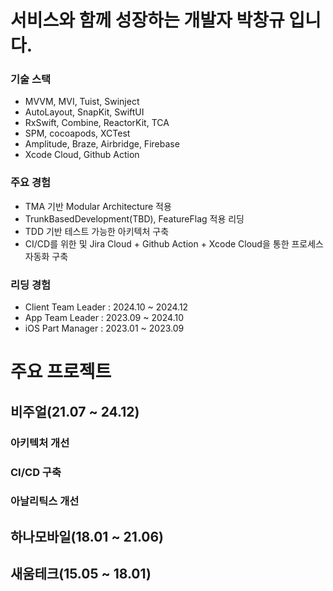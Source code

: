 # 서비스와 함께 성장하는 개발자 박창규 입니다.

### 기술 스택
  - MVVM, MVI, Tuist, Swinject
  - AutoLayout, SnapKit, SwiftUI
  - RxSwift, Combine, ReactorKit, TCA
  - SPM, cocoapods, XCTest
  - Amplitude, Braze, Airbridge, Firebase
  - Xcode Cloud, Github Action

### 주요 경험
  - TMA 기반 Modular Architecture 적용
  - TrunkBasedDevelopment(TBD), FeatureFlag 적용 리딩
  - TDD 기반 테스트 가능한 아키텍처 구축
  - CI/CD를 위한 및 Jira Cloud + Github Action + Xcode Cloud을 통한 프로세스 자동화 구축

### 리딩 경험
- Client Team Leader : 2024.10 ~ 2024.12
- App Team Leader : 2023.09 ~ 2024.10
- iOS Part Manager : 2023.01 ~ 2023.09

# 주요 프로젝트

## 비주얼(21.07 ~ 24.12)
### 아키텍처 개선

### CI/CD 구축

### 아날리틱스 개선

## 하나모바일(18.01 ~ 21.06)

## 새움테크(15.05 ~ 18.01)
